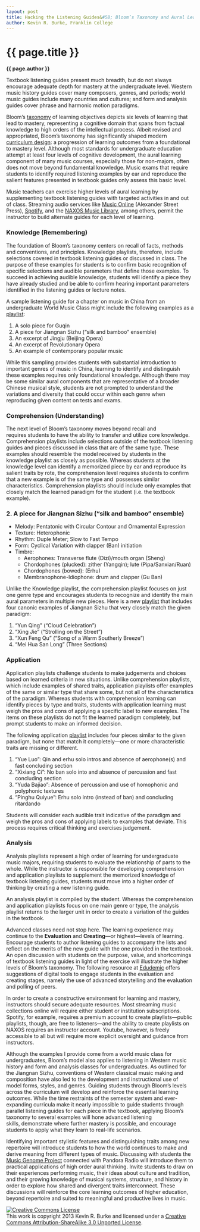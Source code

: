 ```yaml
---
layout: post
title: Hacking the Listening Guides&#58; Bloom’s Taxonomy and Aural Learning
author: Kevin R. Burke, Franklin College
---
```


{{ page.title }}
================

**{{ page.author }}**

Textbook listening guides present much breadth, but do not always encourage adequate depth for mastery at the undergraduate level. Western music history guides cover many composers, genres, and periods; world music guides include many countries and cultures; and form and analysis guides cover phrase and harmonic motion paradigms.

Bloom’s [taxonomy](http://screencasting3point0.wikispaces.com/file/view/blooms_taxonomy_comparison.jpg/300172118/blooms_taxonomy_comparison.jpg) of learning objectives depicts six levels of learning that lead to mastery, representing a cognitive domain that spans from factual knowledge to high orders of the intellectual process. Albeit revised and appropriated, Bloom’s taxonomy has significantly shaped modern [curriculum design](http://openlibrary.org/works/OL16641840W/A_taxonomy_for_learning_teaching_and_assessing): a progression of learning outcomes from a foundational to mastery level. Although most standards for undergraduate education attempt at least four levels of cognitive development, the aural learning component of many music courses, especially those for non-majors, often does not move beyond fundamental knowledge. Music exams that require students to identify required listening examples by ear and reproduce the salient features presented in textbook guides only assess this basic level.

Music teachers can exercise higher levels of aural learning by supplementing textbook listening guides with targeted activities in and out of class. Streaming audio services like [Music Online](http://alexanderstreet.com/products/music-online-listening-package) (Alexander Street Press), [Spotify](https://www.spotify.com/us/), and the [NAXOS Music Library](http://www.naxosmusiclibrary.com/subscribe.asp), among others, permit the instructor to build alternate guides for each level of learning. 

### Knowledge (Remembering) ###

The foundation of Bloom’s taxonomy centers on recall of facts, methods and conventions, and principles. Knowledge playlists, therefore, include selections covered in textbook listening guides or discussed in class. The purpose of these examples for students is to confirm basic recognition of specific selections and audible parameters that define those examples. To succeed in achieving audible knowledge, students will identify a piece they have already studied and be able to confirm hearing important parameters identified in the listening guides or lecture notes.

A sample listening guide for a chapter on music in China from an undergraduate World Music Class might include the following examples as a [playlist](http://open.spotify.com/user/1274395628/playlist/3yY3FzOLDB91RS7Kus5cXU):

1. A solo piece for Guqin  
2. A piece for Jiangnan Sizhu (“silk and bamboo” ensemble)  
3. An excerpt of Jingju (Beijing Opera)  
4. An excerpt of Revolutionary Opera  
5. An example of contemporary popular music

While this sampling provides students with substantial introduction to important genres of music in China, learning to identify and distinguish these examples requires only foundational knowledge. Although there may be some similar aural components that are representative of a broader Chinese musical style, students are not prompted to understand the variations and diversity that could occur within each genre when reproducing given content on tests and exams.

### Comprehension (Understanding) ###

The next level of Bloom’s taxonomy moves beyond recall and requires students to have the ability to transfer and utilize core knowledge. Comprehension playlists include selections outside of the textbook listening guides and pieces discussed in class that are of the same type. These examples should resemble the model received by students in the knowledge playlist as closely as possible. Whereas students at the knowledge level can identify a memorized piece by ear and reproduce its salient traits by rote, the comprehension level requires students to confirm that a new example is of the same type and  possesses similar characteristics. Comprehension playlists should include only examples that closely match the learned paradigm for the student (i.e. the textbook example).

### 2. A piece for Jiangnan Sizhu (“silk and bamboo” ensemble) ###

- Melody: Pentatonic with Circular Contour and Ornamental Expression  
- Texture: Heterophonic  
- Rhythm: Duple Meter; Slow to Fast Tempo  
- Form: Cyclical Variation with clapper (Ban) initiation  
- Timbre:   
	- Aerophones: Transverse flute (Dizi)/mouth organ (Sheng)  
	- Chordophones (plucked): zither (Yangqin); lute (Pipa/Sanxian/Ruan)  
	- Chordophones (bowed): (Erhu)  
	- Membranophone-Idiophone: drum and clapper (Gu Ban)  

Unlike the Knowledge playlist, the comprehension playlist focuses on just one genre type and encourages students to recognize and identify the main aural parameters in multiple new pieces. Here is a new [playlist](http://open.spotify.com/user/1274395628/playlist/4Hu1YXmMFpjRL7WQd9qiIs) that includes four canonic examples of Jiangnan Sizhu that very closely match the given paradigm:

1. “Yun Qing” (“Cloud Celebration”)  
2. “Xing Jie” (“Strolling on the Street”)  
3. “Xun Feng Qu” (“Song of a Warm Southerly Breeze”)  
4. “Mei Hua San Long” (Three Sections)

### Application ###

Application playlists challenge students to make judgements and choices based on learned criteria in new situations. Unlike comprehension playlists, which include examples of shared traits, application playlists offer examples of the same or similar type that share some, but not all of the characteristics of the paradigm. Whereas students with comprehension learning can identify pieces by type and traits, students with application learning must weigh the pros and cons of applying a specific label to new examples. The items on these playlists do not fit the learned paradigm completely, but prompt students to make an informed decision.

The following application [playlist](http://open.spotify.com/user/1274395628/playlist/6C95aG5CiCezfC5n7DuPPQ) includes four pieces similar to the given paradigm, but none that match it completely—one or more characteristic traits are missing or different.

1. “Yue Luo”: Qin and erhu solo intros and absence of aerophone(s) and fast concluding section  
2. “Xixiang Ci”: No ban solo into and absence of percussion and fast concluding section  
3. “Yuda Bajiao”: Absence of percussion and use of homophonic and polyphonic textures  
4. “Pinghu Quiyue”: Erhu solo intro (instead of ban) and concluding ritardando

Students will consider each audible trait indicative of the paradigm and weigh the pros and cons of applying labels to examples that deviate. This process requires critical thinking and exercises judgement.

### Analysis ###

Analysis playlists represent a high order of learning for undergraduate music majors, requiring students to evaluate the relationship of parts to the whole. While the instructor is responsible for developing comprehension and application playlists to supplement the memorized knowledge of textbook listening guides, students must move into a higher order of thinking by creating a new listening guide.

An analysis playlist is compiled by the student. Whereas the comprehension and application playlists focus on one main genre or type, the analysis playlist returns to the larger unit in order to create a variation of the guides in the textbook.

Advanced classes need not stop here. The learning experience may continue to the **Evaluation** and **Creating**—or highest—levels of learning. Encourage students to author listening guides to accompany the lists and reflect on the merits of the new guide with the one provided in the textbook. An open discussion with students on the purpose, value, and shortcomings of textbook listening guides in light of the exercise will illustrate the higher levels of Bloom’s taxonomy. The following resource at [Edudemic](http://www.edudemic.com/2012/11/35-digital-tools-that-work-with-blooms-taxonomy/) offers suggestions of digital tools to engage students in the evaluation and creating stages, namely the use of advanced storytelling and the evaluation and polling of peers.

In order to create a constructive environment for learning and mastery, instructors should secure adequate resources. Most streaming music collections online will require either student or institution subscriptions. Spotify, for example, requires a premium account to create playlists—public playlists, though, are free to listeners—and the ability to create playlists on NAXOS requires an instructor account. Youtube, however, is freely accessible to all but will require more explicit oversight and guidance from instructors.

Although the examples I provide come from a world music class for undergraduates, Bloom’s model also applies to listening in Western music history and form and analysis classes for undergraduates. As outlined for the Jiangnan Sizhu, conventions of Western classical music making and composition have also led to the development and instructional use of model forms, styles, and genres. Guiding students through Bloom’s levels across the curriculum will develop and reinforce the essential learning outcomes. While the time restraints of the semester system and ever-expanding curricula make it nearly impossible to guide students through parallel listening guides for each piece in the textbook, applying Bloom’s taxonomy to several examples will hone advanced listening skills, demonstrate where further mastery is possible, and encourage students to apply what they learn to real-life scenarios.

Identifying important stylistic features and distinguishing traits among new repertoire will introduce students to how the world continues to make and derive meaning from different types of music. Discussing with students the [Music Genome Project](http://www.nytimes.com/2009/10/18/magazine/18Pandora-t.html?_r=0) connected with Pandora Radio will introduce them to practical applications of high order aural thinking. Invite students to draw on their experiences performing music, their ideas about culture and tradition, and their growing knowledge of musical systems, structure, and history in order to explore how shared and divergent traits interconnect. These discussions will reinforce the core learning outcomes of higher education, beyond repertoire and suited to meaningful and productive lives in music.

<a rel="license" href="http://creativecommons.org/licenses/by-sa/3.0/"><img alt="Creative Commons License" style="border-width:0" src="http://i.creativecommons.org/l/by-sa/3.0/88x31.png" /></a><br />This work is copyright 2013 Kevin R. Burke and licensed under a <a rel="license" href="http://creativecommons.org/licenses/by-sa/3.0/">Creative Commons Attribution-ShareAlike 3.0 Unported License</a>.